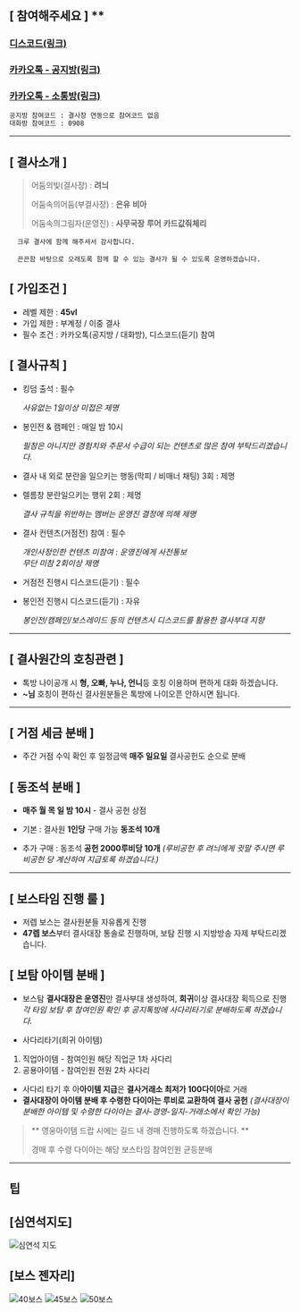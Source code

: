 ## [ **참여해주세요** ] \*\*

### [디스코드(링크)](https://discord.gg/c8YZK9Ep3w)

### [카카오톡 - 공지방(링크)](https://open.kakao.com/o/gmqsV1cf)

### [카카오톡 - 소통방(링크)](https://open.kakao.com/o/gnS4Uycf)

```sh
공지방 참여코드 : 결사창 연동으로 참여코드 없음
대화방 참여코드 : 0908
```

---

## [ **결사소개** ]

> 어둠의빛(결사장) : **려늬**
>
> 어둠속의어둠(부결사장) : **은유** **비아**
>
> 어둠속의그림자(운영진) : **사무국장** **루어** **카드값줘체리**

```
  크루 결사에 함께 해주셔서 감사합니다.

  끈끈함 바탕으로 오래도록 함께 할 수 있는 결사가 될 수 있도록 운영하겠습니다.
```

## [ **가입조건** ]

- 레벨 제한 : **45vl**
- 가입 제한 : 부계정 / 이중 결사
- 필수 조건 : 카카오톡(공지방 / 대화방), 디스코드(듣기) 참여 
 
## [ **결사규칙** ]

- 킹덤 출석 : 필수

  _사유없는 1일이상 미접은 제명_

- 봉인전 & 캠페인 : 매일 밤 10시 

  _필참은 아니지만 경험치와 주문서 수급이 되는 컨텐츠로 많은 참여 부탁드리겠습니다._<br />
 
- 결사 내 외로 분란을 일으키는 행동(막피 / 비매너 채팅) 3회 : 제명

- 렐름창 분란일으키는 행위 2회 : 제명

  _결사 규칙을 위반하는 멤버는 운영진 결정에 의해 제명_

- 결사 컨텐츠(거점전) 참여 : 필수

  _개인사정인한 컨텐츠 미참여 : 운영진에게 사전통보_<br />
  _무단 미참 2회이상 제명_

- 거점전 진행시 디스코드(듣기) : 필수
- 봉인전 진행시 디스코드(듣기) : 자유

  _봉인전/캠페인/보스레이드 등의 컨텐츠시 디스코드를 활용한 결사부대 지향_<br />
  
---
  
## [ **결사원간의 호칭관련** ]

- 톡방 나이공개 시 **형, 오빠, 누나, 언니**등 호칭 이용하며 편하게 대화 하겠습니다.
- **~님** 호칭이 편하신 결사원분들은 톡방에 나이오픈 안하시면 됩니다.
 
 ---
 
## [ **거점 세금 분배** ]

- 주간 거점 수익 확인 후 일정금액 **매주 일요일** 결사공헌도 순으로 분배

## [ **동조석 분배** ]

- **매주 월 목 일 밤 10시** - 결사 공헌 상점 

- 기본 : 결사원 **1인당** 구매 가능 **동조석 10개** 
- 추가 구매 : 동조석 **공헌 2000루비당 10개**
  _(루비공헌 후 려늬에게 귓말 주시면 루비공헌 당 계산하여 지급토록 하겠습니다.)_<br />

---

## [ **보스타임 진행 룰** ]  

- 저렙 보스는 결사원분들 자유롭게 진행
- **47렙 보스**부터 결사대장 통솔로 진행하며, 보탐 진행 시 지방방송 자제 부탁드리겠습니다.

## [ **보탐 아이템 분배** ]  

- 보스탐 **결사대장은 운영진**만 결사부대 생성하여, **희귀**이상 결사대장 획득으로 진행
 _각 타임 보탐 후 참여인원 확인 후 공지톡방에 사다리타기로 분배하도록 하겠습니다._<br />

- 사다리타기(희귀 아이템)
1. 직업아이템 - 참여인원 해당 직업군 1차 사다리
2. 공용아이템 - 참여인원 전원 2차 사다리
 
- 사다리 타기 후 아**아이템 지급**은 **결사거래소 최저가 100다이아**로 거래 
- **결사대장이 아이템 분배 후 수령한 다이아는 루비로 교환하여 결사 공헌**
 _(결사대장이 분배한 아이템 및 수령한 다이아는 결사-경영-일지-거래소에서 확인 가능)_<br />

> ** 영웅아이템 드랍 시에는 길드 내 경매 진행하도록 하겠습니다. **
> 
> 경매 후 수령 다이아는 해당 보스타임 참여인원 균등분배
> 
---

## 팁

## [심연석지도]
![심연석 지도](https://user-images.githubusercontent.com/91187660/233033778-e0d04c01-053c-41b9-83b9-ca0ca36668f4.png)

## [보스 젠자리]
![40보스](https://user-images.githubusercontent.com/91187660/233033789-db6f36d3-a3a4-4792-8c85-b8f927222311.png)
![45보스](https://user-images.githubusercontent.com/91187660/233033796-69cbd35f-3e64-4b15-8024-25a052300ed9.png)
![50보스](https://user-images.githubusercontent.com/91187660/233033803-a4c18c47-1db4-47af-afa9-5c3a29f741d4.png)
